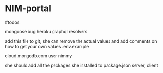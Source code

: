 # NIM-portal

#todos

mongoose bug
heroku
graphql resolvers

add this file to git, she can remove the actual values and add comments on how to get your own values
.env.example

cloud.mongodb.com
user nimmy


she should add all the packages she installed to package.json
server, client